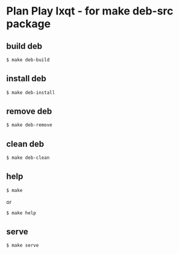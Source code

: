 
# Plan Play lxqt - for make deb-src package


## build deb

``` sh
$ make deb-build
```


## install deb

``` sh
$ make deb-install
```


## remove deb

``` sh
$ make deb-remove
```


## clean deb

``` sh
$ make deb-clean
```


## help

``` sh
$ make
```

or

``` sh
$ make help
```


## serve

``` sh
$ make serve
```
